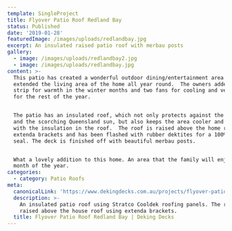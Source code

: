 ```yaml
---
template: SingleProject
title: Flyover Patio Roof Redland Bay
status: Published
date: '2019-01-28'
featuredImage: /images/uploads/redlandbay.jpg
excerpt: An insulated raised patio roof with merbau posts
gallery:
  - image: /images/uploads/redlandbay2.jpg
  - image: /images/uploads/redlandbay.jpg
content: >-
  This patio has created a wonderful outdoor dining/entertainment area and
  extended the living area of the home all year round.  The owners added a heat
  strip for warmth in the winter months and two fans for cooling and ventilation
  for the rest of the year.


  The patio has an insulated roof, which not only protects against the weather
  and the scorching Queensland sun, but also keeps the area cooler and quieter
  with the insulation in the roof.  The roof is raised above the home roof using
  extenda brackets and has been flashed with rubber dektites for a 100% water
  seal. The deck is finished off with beautiful merbau posts.


  What a lovely addition to this home. An area that the family will enjoy every
  month of the year.
categories:
  - category: Patio Roofs
meta:
  canonicalLink: 'https://www.dekingdecks.com.au/projects/flyover-patio-roof-redland-bay/'
  description: >-
    An insulated patio roof using Stratco Cooldek roofing panels. The roof was
    raised above the house roof using extenda brackets.
  title: Flyover Patio Roof Redland Bay | Deking Decks
---
```


